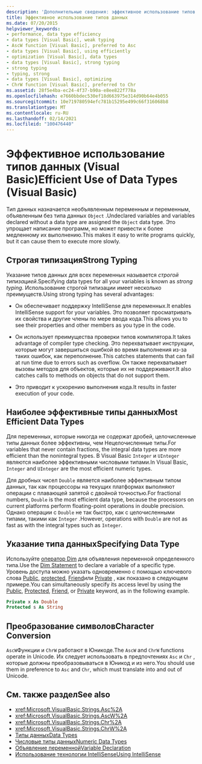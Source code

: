 ```yaml
---
description: 'Дополнительные сведения: эффективное использование типов данных (Visual Basic)'
title: Эффективное использование типов данных
ms.date: 07/20/2015
helpviewer_keywords:
- performance, data type efficiency
- data types [Visual Basic], weak typing
- AscW function [Visual Basic], preferred to Asc
- data types [Visual Basic], using efficiently
- optimization [Visual Basic], data types
- data types [Visual Basic], strong typing
- strong typing
- typing, strong
- data types [Visual Basic], optimizing
- ChrW function [Visual Basic], preferred to Chr
ms.assetid: 28f5e4ba-ec24-4f37-b90a-e8ee822f778a
ms.openlocfilehash: e7660bbdec530ef18d663975e314d90b64e4b055
ms.sourcegitcommit: 10e719780594efc781b15295e499c66f316068b8
ms.translationtype: MT
ms.contentlocale: ru-RU
ms.lasthandoff: 02/14/2021
ms.locfileid: "100476440"
---
```

# <a name="efficient-use-of-data-types-visual-basic"></a><span data-ttu-id="0accb-103">Эффективное использование типов данных (Visual Basic)</span><span class="sxs-lookup"><span data-stu-id="0accb-103">Efficient Use of Data Types (Visual Basic)</span></span>

<span data-ttu-id="0accb-104">Тип данных назначается необъявленным переменным и переменным, объявленным без типа данных `Object` .</span><span class="sxs-lookup"><span data-stu-id="0accb-104">Undeclared variables and variables declared without a data type are assigned the `Object` data type.</span></span> <span data-ttu-id="0accb-105">Это упрощает написание программ, но может привести к более медленному их выполнению.</span><span class="sxs-lookup"><span data-stu-id="0accb-105">This makes it easy to write programs quickly, but it can cause them to execute more slowly.</span></span>

## <a name="strong-typing"></a><span data-ttu-id="0accb-106">Строгая типизация</span><span class="sxs-lookup"><span data-stu-id="0accb-106">Strong Typing</span></span>

 <span data-ttu-id="0accb-107">Указание типов данных для всех переменных называется *строгой типизацией*.</span><span class="sxs-lookup"><span data-stu-id="0accb-107">Specifying data types for all your variables is known as *strong typing*.</span></span> <span data-ttu-id="0accb-108">Использование строгой типизации имеет несколько преимуществ.</span><span class="sxs-lookup"><span data-stu-id="0accb-108">Using strong typing has several advantages:</span></span>

- <span data-ttu-id="0accb-109">Он обеспечивает поддержку IntelliSense для переменных.</span><span class="sxs-lookup"><span data-stu-id="0accb-109">It enables IntelliSense support for your variables.</span></span> <span data-ttu-id="0accb-110">Это позволяет просматривать их свойства и другие члены по мере ввода кода.</span><span class="sxs-lookup"><span data-stu-id="0accb-110">This allows you to see their properties and other members as you type in the code.</span></span>

- <span data-ttu-id="0accb-111">Он использует преимущества проверки типов компилятора.</span><span class="sxs-lookup"><span data-stu-id="0accb-111">It takes advantage of compiler type checking.</span></span> <span data-ttu-id="0accb-112">Это перехватывает инструкции, которые могут завершиться ошибкой во время выполнения из-за таких ошибок, как переполнение.</span><span class="sxs-lookup"><span data-stu-id="0accb-112">This catches statements that can fail at run time due to errors such as overflow.</span></span> <span data-ttu-id="0accb-113">Он также перехватывает вызовы методов для объектов, которые их не поддерживают.</span><span class="sxs-lookup"><span data-stu-id="0accb-113">It also catches calls to methods on objects that do not support them.</span></span>

- <span data-ttu-id="0accb-114">Это приводит к ускорению выполнения кода.</span><span class="sxs-lookup"><span data-stu-id="0accb-114">It results in faster execution of your code.</span></span>

## <a name="most-efficient-data-types"></a><span data-ttu-id="0accb-115">Наиболее эффективные типы данных</span><span class="sxs-lookup"><span data-stu-id="0accb-115">Most Efficient Data Types</span></span>

 <span data-ttu-id="0accb-116">Для переменных, которые никогда не содержат дробей, целочисленные типы данных более эффективны, чем Нецелочисленные типы.</span><span class="sxs-lookup"><span data-stu-id="0accb-116">For variables that never contain fractions, the integral data types are more efficient than the nonintegral types.</span></span> <span data-ttu-id="0accb-117">В Visual Basic `Integer` и `UInteger` являются наиболее эффективными числовыми типами.</span><span class="sxs-lookup"><span data-stu-id="0accb-117">In Visual Basic, `Integer` and `UInteger` are the most efficient numeric types.</span></span>

 <span data-ttu-id="0accb-118">Для дробных чисел `Double` является наиболее эффективным типом данных, так как процессоры на текущих платформах выполняют операции с плавающей запятой с двойной точностью.</span><span class="sxs-lookup"><span data-stu-id="0accb-118">For fractional numbers, `Double` is the most efficient data type, because the processors on current platforms perform floating-point operations in double precision.</span></span> <span data-ttu-id="0accb-119">Однако операции с `Double` не так быстро, как с целочисленными типами, такими как `Integer` .</span><span class="sxs-lookup"><span data-stu-id="0accb-119">However, operations with `Double` are not as fast as with the integral types such as `Integer`.</span></span>

## <a name="specifying-data-type"></a><span data-ttu-id="0accb-120">Указание типа данных</span><span class="sxs-lookup"><span data-stu-id="0accb-120">Specifying Data Type</span></span>

 <span data-ttu-id="0accb-121">Используйте [оператор Dim](../../../language-reference/statements/dim-statement.md) для объявления переменной определенного типа.</span><span class="sxs-lookup"><span data-stu-id="0accb-121">Use the [Dim Statement](../../../language-reference/statements/dim-statement.md) to declare a variable of a specific type.</span></span> <span data-ttu-id="0accb-122">Уровень доступа можно указать одновременно с помощью ключевого слова [Public](../../../language-reference/modifiers/public.md), [protected](../../../language-reference/modifiers/protected.md), [Friend](../../../language-reference/modifiers/friend.md)или [Private](../../../language-reference/modifiers/private.md) , как показано в следующем примере.</span><span class="sxs-lookup"><span data-stu-id="0accb-122">You can simultaneously specify its access level by using the [Public](../../../language-reference/modifiers/public.md), [Protected](../../../language-reference/modifiers/protected.md), [Friend](../../../language-reference/modifiers/friend.md), or [Private](../../../language-reference/modifiers/private.md) keyword, as in the following example.</span></span>

```vb
Private x As Double
Protected s As String
```

## <a name="character-conversion"></a><span data-ttu-id="0accb-123">Преобразование символов</span><span class="sxs-lookup"><span data-stu-id="0accb-123">Character Conversion</span></span>

 <span data-ttu-id="0accb-124">`AscW`Функции и `ChrW` работают в Юникоде.</span><span class="sxs-lookup"><span data-stu-id="0accb-124">The `AscW` and `ChrW` functions operate in Unicode.</span></span> <span data-ttu-id="0accb-125">Их следует использовать в предпочтениях `Asc` и `Chr` , которые должны преобразовываться в Юникод и из него.</span><span class="sxs-lookup"><span data-stu-id="0accb-125">You should use them in preference to `Asc` and `Chr`, which must translate into and out of Unicode.</span></span>

## <a name="see-also"></a><span data-ttu-id="0accb-126">См. также раздел</span><span class="sxs-lookup"><span data-stu-id="0accb-126">See also</span></span>

- <xref:Microsoft.VisualBasic.Strings.Asc%2A>
- <xref:Microsoft.VisualBasic.Strings.AscW%2A>
- <xref:Microsoft.VisualBasic.Strings.Chr%2A>
- <xref:Microsoft.VisualBasic.Strings.ChrW%2A>
- [<span data-ttu-id="0accb-127">Типы данных</span><span class="sxs-lookup"><span data-stu-id="0accb-127">Data Types</span></span>](index.md)
- [<span data-ttu-id="0accb-128">Числовые типы данных</span><span class="sxs-lookup"><span data-stu-id="0accb-128">Numeric Data Types</span></span>](numeric-data-types.md)
- [<span data-ttu-id="0accb-129">Объявление переменной</span><span class="sxs-lookup"><span data-stu-id="0accb-129">Variable Declaration</span></span>](../variables/variable-declaration.md)
- [<span data-ttu-id="0accb-130">Использование технологии IntelliSense</span><span class="sxs-lookup"><span data-stu-id="0accb-130">Using IntelliSense</span></span>](/visualstudio/ide/using-intellisense)
